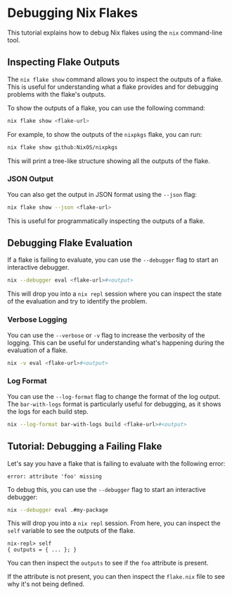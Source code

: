 # Debugging Nix Flakes

This tutorial explains how to debug Nix flakes using the `nix` command-line tool.

## Inspecting Flake Outputs

The `nix flake show` command allows you to inspect the outputs of a flake. This is useful for understanding what a flake provides and for debugging problems with the flake's outputs.

To show the outputs of a flake, you can use the following command:

```bash
nix flake show <flake-url>
```

For example, to show the outputs of the `nixpkgs` flake, you can run:

```bash
nix flake show github:NixOS/nixpkgs
```

This will print a tree-like structure showing all the outputs of the flake.

### JSON Output

You can also get the output in JSON format using the `--json` flag:

```bash
nix flake show --json <flake-url>
```

This is useful for programmatically inspecting the outputs of a flake.

## Debugging Flake Evaluation

If a flake is failing to evaluate, you can use the `--debugger` flag to start an interactive debugger.

```bash
nix --debugger eval <flake-url>#<output>
```

This will drop you into a `nix repl` session where you can inspect the state of the evaluation and try to identify the problem.

### Verbose Logging

You can use the `--verbose` or `-v` flag to increase the verbosity of the logging. This can be useful for understanding what's happening during the evaluation of a flake.

```bash
nix -v eval <flake-url>#<output>
```

### Log Format

You can use the `--log-format` flag to change the format of the log output. The `bar-with-logs` format is particularly useful for debugging, as it shows the logs for each build step.

```bash
nix --log-format bar-with-logs build <flake-url>#<output>
```

## Tutorial: Debugging a Failing Flake

Let's say you have a flake that is failing to evaluate with the following error:

```
error: attribute 'foo' missing
```

To debug this, you can use the `--debugger` flag to start an interactive debugger:

```bash
nix --debugger eval .#my-package
```

This will drop you into a `nix repl` session. From here, you can inspect the `self` variable to see the outputs of the flake.

```
nix-repl> self
{ outputs = { ... }; }
```

You can then inspect the `outputs` to see if the `foo` attribute is present.

If the attribute is not present, you can then inspect the `flake.nix` file to see why it's not being defined.
